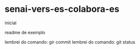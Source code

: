 # senai-vers-es-colabora-es
inicial

readme de exemplo

lembrei do comando: gir commit
lembrei do comando: git status

